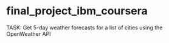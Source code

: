 # final_project_ibm_coursera
TASK: Get 5-day weather forecasts for a list of cities using the OpenWeather API
